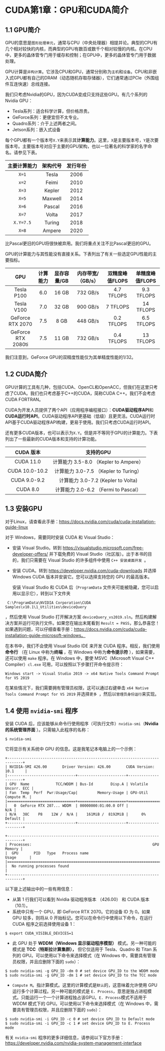 # CUDA第1章：GPU和CUDA简介

## 1.1 GPU简介

GPU的意思是`图形处理单元`，通常与CPU（中央处理器）相提并论。典型的CPU有几个相对较快的内核，而典型的GPU有数百或数千个相对较慢的内核。在CPU中，更多的晶体管专门用于缓存和控制；在GPU中，更多的晶体管专门用于数据处理。

 GPU计算是`异构计算`。它涉及CPU和GPU，通常分别称为`主机`和`设备`。CPU和非嵌入式GPU都有自己的DRAM（动态随机存取存储器），它们通常通过PCle（外围组件互连快速）总线连接。

我们只考虑Nvidia的GPU，因为CUDA变成只支持这些GPU。有几个系列的Nvidia GPU：

+ Tesla系列：适合科学计算，但价格昂贵。
+ GeForce系列：更便宜但不太专业。
+ Quadro系列：介于上述两者之间。
+ Jetson系列：嵌入式设备

每个GPU都有一个版本号`X.Y`来表示其**计算能力**。这里，`X`是主要版本号，`Y`是次要版本号。主要版本号对应于主要的GPU架构，也以一位著名的科学家的名字命名。请参见下表。

| 主要计算能力 | 架构代号 | 发行年份 |
| :----------: | :------: | :------: |
|    `X=1`     |  Tesla   |   2006   |
|    `x=2`     |  Feimi   |   2010   |
|    `X=3`     |  Kepler  |   2012   |
|    `X=5`    | Maxwell  |   2014   |
|    `X=6`    |  Pascal  |   2016   |
|    `X=7`    | Volta | 2017 |
|    `X.Y=7.5`    | Turing | 2018 |
|  `X=8`  | Ampere | 2020 |

比Pascal更旧的GPU将很快被弃用。我们将重点关注不比Pascal更旧的GPU。

GPU的计算能力与其性能没有直接关系。下表列出了有关一些选定GPU性能的主要指标。

|    GPU     | 计算能力 | 显存容量/GB | 内存带宽/（GB/s） | 双精度峰值FLOPS | 单精度峰值FLOPS |
| :--------: | :------: | :---------: | :---------------: | :-------------: | :-------------: |
| Tesla P100 |   6.0    |    16 GB    |     732 GB/s      |   4.7 TFLOPS    |   9.3 TFLOPS    |
| Tesla V100 | 7.0 | 32 GB | 900 GB/s | 7 TFLOPS |14 TFLOPS|
| GeForce RTX 2070 | 7.5 | 8 GB | 448 GB/s | 0.2 TFLOPS |6.5 TFLOPS|
| GeForce RTX 2080ti | 7.5 | 11 GB | 732 GB/s | 0.4 TFLOPS |13 TFLOPS|

我们注意到，GeForce GPU的双精度性能仅为其单精度性能的1/32。

## 1.2 CUDA简介

GPU计算的工具有几种，包括CUDA、OpenCL和OpenACC，但我们在这里只考虑了CUDA。我们也只考虑基于C++的CUDA，简称CUDA C++。我们不会考虑CUDA FORTRAN。

CUDA为开发人员提供了两个API（应用程序编程接口）：**CUDA驱动程序API**和**CUDA运行时API**。CUDA驱动程序API更基础（低级）且更灵活。CUDA运行时API基于CUDA驱动程序API构建，更易于使用。我们只考虑CUDA运行时API。

还有更多CUDA版本，也可以表示为`X.Y`。但是并不等同于GPU的计算能力。下表列出了一些最新的CUDA版本和支持的计算功能。

|   CUDA 版本    |               支持的GPU               |
| :------------: | :-----------------------------------: |
|   CUDA 11.0    | 计算能力 3.5-8.0 （Kepler to Ampere） |
| CUDA 10.0-10.2 | 计算能力 3.0-7.5 （Kepler to Turing） |
|  CUDA 9.0-9.2  |  计算能力 3.0-7.2 (Kepler to Volta)   |
|    CUDA 8.0    | 计算能力 2.0-6.2 （Fermi to Pascal）  |

## 1.3 安装GPU

对于Linux，请查看此手册：https://docs.nvidia.com/cuda/cuda-installation-guide-linux

对于 Windows，需要同时安装 CUDA 和 Visual Studio：

+ 安装 Visual Studio。转到 https://visualstudio.microsoft.com/free-developer-offers/ 并下载免费的 Visual Studio（社区版）。出于本书的目的，我们只需要在 Visual Studio 的许多组件中使用 `C++ 安装桌面开发 `。

- 安装 CUDA。转到 https://developer.nvidia.com/cuda-downloads 并选择 Windows CUDA 版本并安装它。您可以选择支持您的 GPU 的最高版本。

  安装 Visual Studio 和 CUDA 后（`ProgramData` 文件夹可能被隐藏，您可以启用以显示它），转到以下文件夹

```
 C:\ProgramData\NVIDIA Corporation\CUDA Samples\v10.1\1_Utilities\deviceQuery 
```

，然后使用 Visual Studio 打开解决方案 `deviceQuery_vs2019.sln`。然后构建解决方案并运行可执行文件。如果您在输出末尾看到 `Result = PASS`，那么恭喜您！如果遇到问题，可以仔细查看手册：https://docs.nvidia.com/cuda/cuda-installation-guide-microsoft-windows。

在本书中，我们不会使用 Visual Studio IDE 来开发 CUDA 程序。相反，我们使用**命令行** （在 Linux 中称为**终端** ，在 Windows 中称为**命令提示符** ），如果需要，还可以使用 `make` 程序。在 Windows 中，要使 MSVC（Microsoft Visual C++ Compiler）`cl.exe` 可用，可以按照以下步骤打开命令提示符：

```
Windows start -> Visual Studio 2019 -> x64 Native Tools Command Prompt for VS 2019
```

在某些情况下，我们需要拥有管理员权限，这可以通过右键单击 `x64 Native Tools Command Prompt for VS 2019` 并选择`更多 `，然后以`管理员身份运行`来实现。



## 1.4 使用 `nvidia-smi` 程序

安装 CUDA 后，应该能够从命令行使用程序（可执行文件）`nvidia-smi`（**Nvidia 的系统管理界面** ）。只需输入此程序的名称：

```
$ nvidia-smi
```

它将显示有关系统中 GPU 的信息。这是我笔记本电脑上的一个示例：

    +-----------------------------------------------------------------------------+
    | NVIDIA-SMI 426.00       Driver Version: 426.00       CUDA Version: 10.1     |
    |-------------------------------+----------------------+----------------------+
    | GPU  Name            TCC/WDDM | Bus-Id        Disp.A | Volatile Uncorr. ECC |
    | Fan  Temp  Perf  Pwr:Usage/Cap|         Memory-Usage | GPU-Util  Compute M. |
    |===============================+======================+======================|
    |   0  GeForce RTX 207... WDDM  | 00000000:01:00.0 Off |                  N/A |
    | N/A   38C    P8    12W /  N/A |    161MiB /  8192MiB |      0%      Default |
    +-------------------------------+----------------------+----------------------+
    
    +-----------------------------------------------------------------------------+
    | Processes:                                                       GPU Memory |
    |  GPU       PID   Type   Process name                             Usage      |
    |=============================================================================|
    |  No running processes found                                                 |
    +-----------------------------------------------------------------------------+

以下是上述输出中的一些有用信息：

+ 从第 1 行我们可以看到 Nvidia 驱动程序版本 （426.00） 和 CUDA 版本 （10.1）。
+ 系统中只有一个 GPU，即 GeForce RTX 2070。它的设备 ID 为 0。如果 GPU 较多，则将从 0 开始标记。您可以在命令行中使用以下命令，在运行 CUDA 程序之前选择使用设备 1：

```
$ export CUDA_VISIBLE_DEVICES=1        
```

+ 此 GPU 处于 **WDDM（Windows 显示驱动程序模型）** 模式。另一种可能的模式是 **TCC（特斯拉计算集群），** 但它仅适用于 Tesla、Quadro 和 Titan 系列的 GPU。可以使用以下命令来选择模式（在 Windows 中，需要具有管理员权限，并且应删除下面的 `sudo`）：

```
$ sudo nvidia-smi -g GPU_ID -dm 0 # set device GPU_ID to the WDDM mode
$ sudo nvidia-smi -g GPU_ID -dm 1 # set device GPU_ID to the TCC mode
```

+ `Compute M`。指计算模式。这里的计算模式是`默认`的，这意味着允许使用 GPU 运行多个计算过程。另一种可能的模式是 `E. Process`，意思是独占进程模式。只能运行一个一个计算进程独占该GPU。`E. Process`模式不适用于 WDDM 模式下的 GPU。可以使用以下命令来选择模式（在 Windows 中，需要具有管理员权限，并且应删除下面的 `sudo`）：

```
$ sudo nvidia-smi -i GPU_ID -c 0 # set device GPU_ID to Default mode
$ sudo nvidia-smi -i GPU_ID -c 1 # set device GPU_ID to E. Process mode
```

有关 `nvidia-smi` 程序的更多详细信息，请参阅以下官方手册：https://developer.nvidia.com/nvidia-system-management-interface
